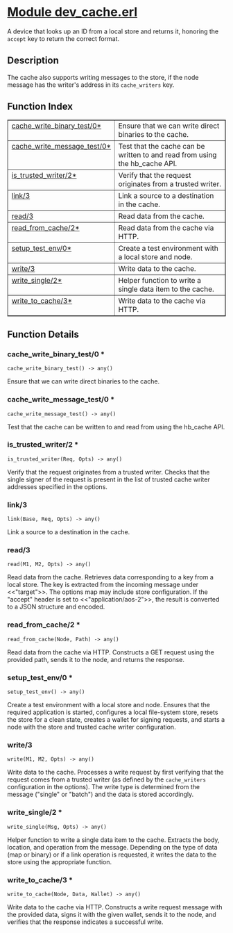 # [Module dev_cache.erl](https://github.com/permaweb/HyperBEAM/blob/main/src/dev_cache.erl)




A device that looks up an ID from a local store and returns it,
honoring the `accept` key to return the correct format.

<a name="description"></a>

## Description ##
The cache also
supports writing messages to the store, if the node message has the
writer's address in its `cache_writers` key.<a name="index"></a>

## Function Index ##


<table width="100%" border="1" cellspacing="0" cellpadding="2" summary="function index"><tr><td valign="top"><a href="#cache_write_binary_test-0">cache_write_binary_test/0*</a></td><td>Ensure that we can write direct binaries to the cache.</td></tr><tr><td valign="top"><a href="#cache_write_message_test-0">cache_write_message_test/0*</a></td><td>Test that the cache can be written to and read from using the hb_cache
API.</td></tr><tr><td valign="top"><a href="#is_trusted_writer-2">is_trusted_writer/2*</a></td><td>Verify that the request originates from a trusted writer.</td></tr><tr><td valign="top"><a href="#link-3">link/3</a></td><td>Link a source to a destination in the cache.</td></tr><tr><td valign="top"><a href="#read-3">read/3</a></td><td>Read data from the cache.</td></tr><tr><td valign="top"><a href="#read_from_cache-2">read_from_cache/2*</a></td><td>Read data from the cache via HTTP.</td></tr><tr><td valign="top"><a href="#setup_test_env-0">setup_test_env/0*</a></td><td>Create a test environment with a local store and node.</td></tr><tr><td valign="top"><a href="#write-3">write/3</a></td><td>Write data to the cache.</td></tr><tr><td valign="top"><a href="#write_single-2">write_single/2*</a></td><td>Helper function to write a single data item to the cache.</td></tr><tr><td valign="top"><a href="#write_to_cache-3">write_to_cache/3*</a></td><td>Write data to the cache via HTTP.</td></tr></table>


<a name="functions"></a>

## Function Details ##

<a name="cache_write_binary_test-0"></a>

### cache_write_binary_test/0 * ###

`cache_write_binary_test() -> any()`

Ensure that we can write direct binaries to the cache.

<a name="cache_write_message_test-0"></a>

### cache_write_message_test/0 * ###

`cache_write_message_test() -> any()`

Test that the cache can be written to and read from using the hb_cache
API.

<a name="is_trusted_writer-2"></a>

### is_trusted_writer/2 * ###

`is_trusted_writer(Req, Opts) -> any()`

Verify that the request originates from a trusted writer.
Checks that the single signer of the request is present in the list
of trusted cache writer addresses specified in the options.

<a name="link-3"></a>

### link/3 ###

`link(Base, Req, Opts) -> any()`

Link a source to a destination in the cache.

<a name="read-3"></a>

### read/3 ###

`read(M1, M2, Opts) -> any()`

Read data from the cache.
Retrieves data corresponding to a key from a local store.
The key is extracted from the incoming message under <<"target">>.
The options map may include store configuration.
If the "accept" header is set to <<"application/aos-2">>, the result is
converted to a JSON structure and encoded.

<a name="read_from_cache-2"></a>

### read_from_cache/2 * ###

`read_from_cache(Node, Path) -> any()`

Read data from the cache via HTTP.
Constructs a GET request using the provided path, sends it to the node,
and returns the response.

<a name="setup_test_env-0"></a>

### setup_test_env/0 * ###

`setup_test_env() -> any()`

Create a test environment with a local store and node.
Ensures that the required application is started, configures a local
file-system store, resets the store for a clean state, creates a wallet
for signing requests, and starts a node with the store and trusted cache
writer configuration.

<a name="write-3"></a>

### write/3 ###

`write(M1, M2, Opts) -> any()`

Write data to the cache.
Processes a write request by first verifying that the request comes from a
trusted writer (as defined by the `cache_writers` configuration in the
options). The write type is determined from the message ("single" or "batch")
and the data is stored accordingly.

<a name="write_single-2"></a>

### write_single/2 * ###

`write_single(Msg, Opts) -> any()`

Helper function to write a single data item to the cache.
Extracts the body, location, and operation from the message.
Depending on the type of data (map or binary) or if a link operation is
requested, it writes the data to the store using the appropriate function.

<a name="write_to_cache-3"></a>

### write_to_cache/3 * ###

`write_to_cache(Node, Data, Wallet) -> any()`

Write data to the cache via HTTP.
Constructs a write request message with the provided data, signs it with the
given wallet, sends it to the node, and verifies that the response indicates
a successful write.

